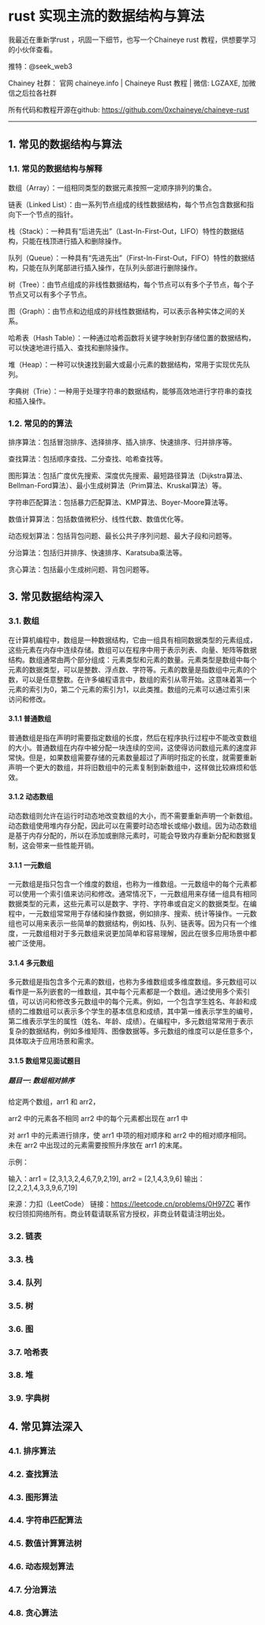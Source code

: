 #  rust 实现主流的数据结构与算法 


我最近在重新学rust ，巩固一下细节，也写一个Chaineye rust 教程，供想要学习的小伙伴查看。

推特：@seek_web3

Chainey 社群： 官网 chaineye.info | Chaineye Rust 教程 | 微信: LGZAXE, 加微信之后拉各社群 

所有代码和教程开源在github: https://github.com/0xchaineye/chaineye-rust

-----------------------------------------------------------------------------------------------------------------------------------------------------

## 1. 常见的数据结构与算法

### 1.1. 常见的数据结构与解释

数组（Array）：一组相同类型的数据元素按照一定顺序排列的集合。

链表（Linked List）：由一系列节点组成的线性数据结构，每个节点包含数据和指向下一个节点的指针。

栈（Stack）：一种具有“后进先出”（Last-In-First-Out，LIFO）特性的数据结构，只能在栈顶进行插入和删除操作。

队列（Queue）：一种具有“先进先出”（First-In-First-Out，FIFO）特性的数据结构，只能在队列尾部进行插入操作，在队列头部进行删除操作。

树（Tree）：由节点组成的非线性数据结构，每个节点可以有多个子节点，每个子节点又可以有多个子节点。

图（Graph）：由节点和边组成的非线性数据结构，可以表示各种实体之间的关系。

哈希表（Hash Table）：一种通过哈希函数将关键字映射到存储位置的数据结构，可以快速地进行插入、查找和删除操作。

堆（Heap）：一种可以快速找到最大或最小元素的数据结构，常用于实现优先队列。

字典树（Trie）：一种用于处理字符串的数据结构，能够高效地进行字符串的查找和插入操作。


### 1.2. 常见的的算法


排序算法：包括冒泡排序、选择排序、插入排序、快速排序、归并排序等。

查找算法：包括顺序查找、二分查找、哈希查找等。

图形算法：包括广度优先搜索、深度优先搜索、最短路径算法（Dijkstra算法、Bellman-Ford算法）、最小生成树算法（Prim算法、Kruskal算法）等。

字符串匹配算法：包括暴力匹配算法、KMP算法、Boyer-Moore算法等。

数值计算算法：包括数值微积分、线性代数、数值优化等。

动态规划算法：包括背包问题、最长公共子序列问题、最大子段和问题等。

分治算法：包括归并排序、快速排序、Karatsuba乘法等。

贪心算法：包括最小生成树问题、背包问题等。


## 3. 常见数据结构深入


### 3.1. 数组

在计算机编程中，数组是一种数据结构，它由一组具有相同数据类型的元素组成，这些元素在内存中连续存储。数组可以在程序中用于表示列表、向量、矩阵等数据结构。数组通常由两个部分组成：元素类型和元素的数量。元素类型是数组中每个元素的数据类型，可以是整数、浮点数、字符等。元素的数量是指数组中元素的个数，可以是任意整数。在许多编程语言中，数组的索引从零开始。这意味着第一个元素的索引为0，第二个元素的索引为1，以此类推。数组的元素可以通过索引来访问和修改。


#### 3.1.1 普通数组

普通数组是指在声明时需要指定数组的长度，然后在程序执行过程中不能改变数组的大小。普通数组在内存中被分配一块连续的空间，这使得访问数组元素的速度非常快。但是，如果数组需要存储的元素数量超过了声明时指定的长度，就需要重新声明一个更大的数组，并将旧数组中的元素复制到新数组中，这样做比较麻烦和低效。


#### 3.1.2 动态数组

动态数组则允许在运行时动态地改变数组的大小，而不需要重新声明一个新数组。动态数组使用堆内存分配，因此可以在需要时动态增长或缩小数组。因为动态数组是基于内存分配的，所以在添加或删除元素时，可能会导致内存重新分配和数据复制，这会带来一些性能开销。

#### 3.1.1 一元数组

一元数组是指只包含一个维度的数组，也称为一维数组。一元数组中的每个元素都可以使用一个索引值来访问和修改。通常情况下，一元数组用来存储一组具有相同数据类型的元素，这些元素可以是数字、字符、字符串或自定义的数据类型。在编程中，一元数组常常用于存储和操作数据，例如排序、搜索、统计等操作。一元数组也可以用来表示一些简单的数据结构，例如栈、队列、链表等。因为只有一个维度，一元数组相对于多元数组来说更加简单和容易理解，因此在很多应用场景中都被广泛使用。

#### 3.1.4 多元数组

多元数组是指包含多个元素的数组，也称为多维数组或多维度数组。多元数组可以看作是一系列嵌套的一维数组，其中每个元素都是一个数组。通过使用多个索引值，可以访问和修改多元数组中的每个元素。例如，一个包含学生姓名、年龄和成绩的二维数组可以表示多个学生的基本信息和成绩，其中第一维表示学生的编号，第二维表示学生的属性（姓名、年龄、成绩）。在编程中，多元数组常常用于表示复杂的数据结构，例如多维矩阵、图像数据等。多元数组的维度可以是任意多个，具体取决于应用场景和需求。

#### 3.1.5 数组常见面试题目

##### 题目一: 数组相对排序

给定两个数组，arr1 和 arr2，

arr2 中的元素各不相同
arr2 中的每个元素都出现在 arr1 中

对 arr1 中的元素进行排序，使 arr1 中项的相对顺序和 arr2 中的相对顺序相同。未在 arr2 中出现过的元素需要按照升序放在 arr1 的末尾。

示例：

输入：arr1 = [2,3,1,3,2,4,6,7,9,2,19], arr2 = [2,1,4,3,9,6]
输出：[2,2,2,1,4,3,3,9,6,7,19]





来源：力扣（LeetCode）
链接：https://leetcode.cn/problems/0H97ZC
著作权归领扣网络所有。商业转载请联系官方授权，非商业转载请注明出处。





### 3.2. 链表


### 3.3. 栈


### 3.4. 队列


### 3.5. 树


### 3.6. 图


### 3.7. 哈希表


### 3.8. 堆


### 3.9. 字典树


## 4. 常见算法深入

### 4.1. 排序算法


### 4.2. 查找算法


### 4.3. 图形算法


### 4.4. 字符串匹配算法


### 4.5. 数值计算算法树


### 4.6. 动态规划算法


### 4.7. 分治算法


### 4.8. 贪心算法



